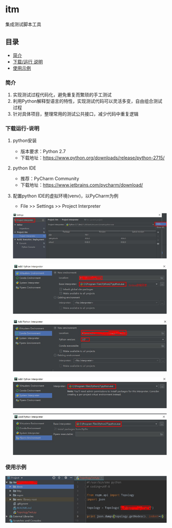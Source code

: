 # itm

集成测试脚本工具

<!-- toc -->
## 目录

- [简介](#简介)
- [下载/运行 说明](#下载运行-说明)
- [使用示例](#使用示例)
<!-- tocstop -->

### 简介

1. 实现测试过程代码化，避免重复而繁琐的手工测试
2. 利用Python解释型语言的特性，实现测试代码可以灵活多变，自由组合测试过程
3. 针对具体项目，整理常用的测试公共接口，减少代码中重复逻辑

### 下载运行-说明

1. python安装
    * 版本要求：Python 2.7
    * 下载地址：https://www.python.org/downloads/release/python-2715/
    
2. python IDE
    * 推荐：PyCharm Community
    * 下载地址：https://www.jetbrains.com/pycharm/download/

3. 配置python IDE的虚拟环境(venv)，以PyCharm为例
    * File >> Settings >> Project Interpreter

     ![step1](./docs/ide1.jpg)
     
     ![step2](./docs/ide2.jpg)
     
     ![step3](./docs/ide3.jpg)
     
     ![step4](./docs/ide4.jpg)
     
     ![step5](./docs/ide5.jpg)
     
### 使用示例

![step6](./docs/ide6.jpg)
    

